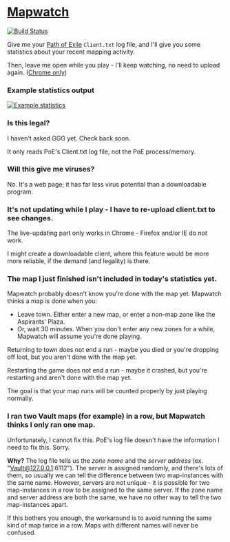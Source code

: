 # [Mapwatch](https://erosson.github.io/mapwatch)

[![Build Status](https://travis-ci.org/erosson/mapwatch.svg?branch=master)](https://travis-ci.org/erosson/mapwatch)

Give me your [Path of Exile](https://www.pathofexile.com) `Client.txt` log file, and I'll give you some statistics about your recent mapping activity.

Then, leave me open while you play - I'll keep watching, no need to upload again. ([Chrome only](https://chrome.google.com))

### Example statistics output

[![Example statistics](https://imgur.com/gGA5Ara.png?2)](https://imgur.com/gGA5Ara)

### Is this legal?

I haven't asked GGG yet. Check back soon.

It only reads PoE's Client.txt log file, not the PoE process/memory.

### Will this give me viruses?

No. It's a web page; it has far less virus potential than a downloadable program.

### It's not updating while I play - I have to re-upload client.txt to see changes.

The live-updating part only works in Chrome - Firefox and/or IE do *not* work.

I might create a downloadable client, where this feature would be more more reliable, if the demand (and legality) is there.

### The map I just finished isn't included in today's statistics yet.

Mapwatch probably doesn't know you're done with the map yet. Mapwatch thinks a map is done when you:

* Leave town. Either enter a new map, or enter a non-map zone like the Aspirants' Plaza.
* Or, wait 30 minutes. When you don't enter any new zones for a while, Mapwatch will assume you're done playing.

Returning to town does not end a run - maybe you died or you're dropping off loot, but you aren't done with the map yet.

Restarting the game does not end a run - maybe it crashed, but you're restarting and aren't done with the map yet.

The goal is that your map runs will be counted properly by just playing normally.

### I ran two Vault maps (for example) in a row, but Mapwatch thinks I only ran one map.

Unfortunately, I cannot fix this. PoE's log file doesn't have the information I need to fix this. Sorry.

**Why?** The log file tells us the *zone name* and the *server address* (ex. "Vault@127.0.0.1:6112"). The server is assigned randomly, and there's lots of them, so usually we can tell the difference between two map-instances with the same name. However, servers are not unique - it is possible for two map-instances in a row to be assigned to the same server. If the zone name and server address are both the same, we have no other way to tell the two map-instances apart.

If this bothers you enough, the workaround is to avoid running the same kind of map twice in a row. Maps with different names will never be confused.
